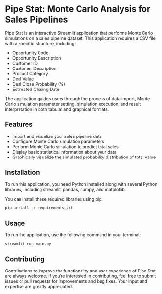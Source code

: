 # Pipe Stat: Monte Carlo Analysis for Sales Pipelines

Pipe Stat is an interactive Streamlit application that performs Monte Carlo simulations on a sales pipeline dataset. This application requires a CSV file with a specific structure, including:

- Opportunity Code
- Opportunity Description
- Customer ID
- Customer Description
- Product Category
- Deal Value
- Deal Close Probability (%)
- Estimated Closing Date

The application guides users through the process of data import, Monte Carlo simulation parameter setting, simulation execution, and result interpretation in both tabular and graphical formats.

## Features

- Import and visualize your sales pipeline data
- Configure Monte Carlo simulation parameters
- Perform Monte Carlo simulation to predict total sales 
- Display basic statistical information about your data
- Graphically visualize the simulated probability distribution of total value

## Installation

To run this application, you need Python installed along with several Python libraries, including streamlit, pandas, numpy, and matplotlib.

You can install these required libraries using pip:

```bash
pip install -r requirements.txt
```

## Usage

To run the application, use the following command in your terminal:

```bash
streamlit run main.py
```

## Contributing

Contributions to improve the functionality and user experience of Pipe Stat are always welcome. If you're interested in contributing, feel free to submit issues or pull requests for improvements and bug fixes. Your input and expertise are greatly appreciated.
